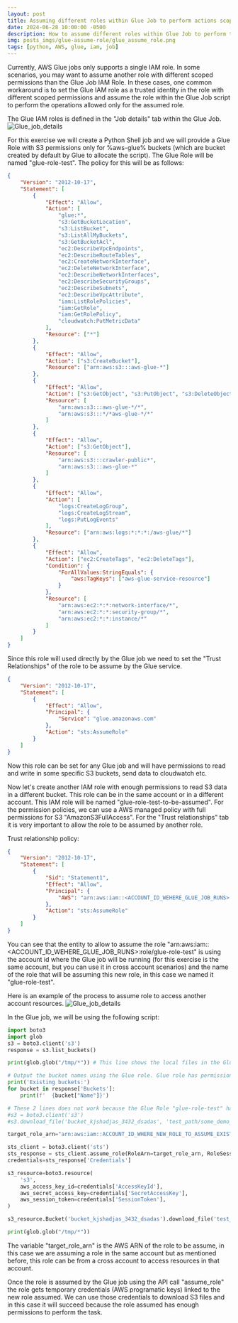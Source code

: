 ```yaml
---
layout: post
title: Assuming different roles within Glue Job to perform actions scoped in different IAM roles
date: 2024-06-28 10:00:00 -0500
description: How to assume different roles within Glue Job to perform tasks that are not allowed by the Glue IAM Role assigned, but available thourhg a different role that can be assumed by the Glue IAM Role.
img: posts_imgs/glue-assume-role/glue_assume_role.png
tags: [python, AWS, glue, iam, job]
---
```


Currently, AWS Glue jobs only supports a single IAM role. In some scenarios, you may want to assume another role with different scoped permissions than the Glue Job IAM Role. In these cases, one common workaround is to set the Glue IAM role as a trusted identity in the role with different scoped permissions and assume the role within the Glue Job script to perform the operations allowed only for the assumed role.

The Glue IAM roles is defined in the "Job details" tab within the Glue Job.
![Glue_job_details](/assets/img/posts_imgs/glue-assume-role/glue_job_details.png)

For this exercise we will create a Python Shell job and we will provide a Glue Role with S3 permissions only for %aws-glue% buckets (which are bucket created by default by Glue to allocate the script). The Glue Role will be named "glue-role-test". The policy for this will be as follows:

```json
{
    "Version": "2012-10-17",
    "Statement": [
        {
            "Effect": "Allow",
            "Action": [
                "glue:*",
                "s3:GetBucketLocation",
                "s3:ListBucket",
                "s3:ListAllMyBuckets",
                "s3:GetBucketAcl",
                "ec2:DescribeVpcEndpoints",
                "ec2:DescribeRouteTables",
                "ec2:CreateNetworkInterface",
                "ec2:DeleteNetworkInterface",
                "ec2:DescribeNetworkInterfaces",
                "ec2:DescribeSecurityGroups",
                "ec2:DescribeSubnets",
                "ec2:DescribeVpcAttribute",
                "iam:ListRolePolicies",
                "iam:GetRole",
                "iam:GetRolePolicy",
                "cloudwatch:PutMetricData"
            ],
            "Resource": ["*"]
        },
        {
            "Effect": "Allow",
            "Action": ["s3:CreateBucket"],
            "Resource": ["arn:aws:s3:::aws-glue-*"]
        },
        {
            "Effect": "Allow",
            "Action": ["s3:GetObject", "s3:PutObject", "s3:DeleteObject"],
            "Resource": [
                "arn:aws:s3:::aws-glue-*/*",
                "arn:aws:s3:::*/*aws-glue-*/*"
            ]
        },
        {
            "Effect": "Allow",
            "Action": ["s3:GetObject"],
            "Resource": [
                "arn:aws:s3:::crawler-public*",
                "arn:aws:s3:::aws-glue-*"
            ]
        },
        {
            "Effect": "Allow",
            "Action": [
                "logs:CreateLogGroup",
                "logs:CreateLogStream",
                "logs:PutLogEvents"
            ],
            "Resource": ["arn:aws:logs:*:*:*:/aws-glue/*"]
        },
        {
            "Effect": "Allow",
            "Action": ["ec2:CreateTags", "ec2:DeleteTags"],
            "Condition": {
                "ForAllValues:StringEquals": {
                    "aws:TagKeys": ["aws-glue-service-resource"]
                }
            },
            "Resource": [
                "arn:aws:ec2:*:*:network-interface/*",
                "arn:aws:ec2:*:*:security-group/*",
                "arn:aws:ec2:*:*:instance/*"
            ]
        }
    ]
}
```

Since this role will used directly by the Glue job we need to set the "Trust Relationships" of the role to be assume by the Glue service.

```json
{
    "Version": "2012-10-17",
    "Statement": [
        {
            "Effect": "Allow",
            "Principal": {
                "Service": "glue.amazonaws.com"
            },
            "Action": "sts:AssumeRole"
        }
    ]
}
```

Now this role can be set for any Glue job and will have permissions to read and write in some specific S3 buckets, send data to cloudwatch etc.

Now let's create another IAM role with enough permissions to read S3 data in a different bucket. This role can be in the same account or in a different account. This IAM role will be named "glue-role-test-to-be-assumed". For the permission policies, we can use a AWS managed policy with full permissions for S3 "AmazonS3FullAccess". For the "Trust relationships" tab it is very important to allow the role to be assumed by another role.

Trust relationship policy:

```json
{
    "Version": "2012-10-17",
    "Statement": [
        {
            "Sid": "Statement1",
            "Effect": "Allow",
            "Principal": {
                "AWS": "arn:aws:iam::<ACCOUNT_ID_WEHERE_GLUE_JOB_RUNS>:role/glue-role-test"
            },
            "Action": "sts:AssumeRole"
        }
    ]
}
```

You can see that the entity to allow to assume the role "arn:aws:iam::<ACCOUNT_ID_WEHERE_GLUE_JOB_RUNS>:role/glue-role-test" is using the account id where the Glue job will be running (for this exercise is the same account, but you can use it in cross account scenarios) and the name of the role that will be assuming this new role, in this case we named it "glue-role-test".

Here is an example of the process to assume role to access another account resources.
![Glue_job_details](/assets/img/posts_imgs/glue-assume-role/role_assumed.png)

In the Glue job, we will be using the following script:

```python
import boto3
import glob
s3 = boto3.client('s3')
response = s3.list_buckets()

print(glob.glob("/tmp/*")) # This line shows the local files in the Glue node. We will try to download a file from S3 into this local folder.

# Output the bucket names using the Glue role. Glue role has permissions to list all buckets
print('Existing buckets:')
for bucket in response['Buckets']:
    print(f'  {bucket["Name"]}')

# These 2 lines does not work because the Glue Role "glue-role-test" has no permissions to read from S3 bucket "bucket_kjshadjas_3432_dsadas". You can try uncomment these lines and test.
#s3 = boto3.client('s3')
#s3.download_file('bucket_kjshadjas_3432_dsadas', 'test_path/some_demo_file.gz', '/tmp/file.gz')

target_role_arn="arn:aws:iam::ACCOUNT_ID_WHERE_NEW_ROLE_TO_ASSUME_EXISTS:role/glue-role-test-to-be-assumed"

sts_client = boto3.client('sts')
sts_response = sts_client.assume_role(RoleArn=target_role_arn, RoleSessionName='assume-role')
credentials=sts_response['Credentials']

s3_resource=boto3.resource(
    's3',
    aws_access_key_id=credentials['AccessKeyId'],
    aws_secret_access_key=credentials['SecretAccessKey'],
    aws_session_token=credentials['SessionToken'],
)

s3_resource.Bucket('bucket_kjshadjas_3432_dsadas').download_file('test_path/some_demo_file.gz', '/tmp/file.gz')

print(glob.glob("/tmp/*"))
```

The variable "target_role_arn" is the AWS ARN of the role to be assume, in this case we are assuming a role in the same account but as mentioned before, this role can be from a cross account to access resources in that account.

Once the role is assumed by the Glue job using the API call "assume_role" the role gets temporary credentials (AWS programatic keys) linked to the new role assumed. We can use those credentials to download S3 files and in this case it will succeed because the role assumed has enough permissions to perform the task.
